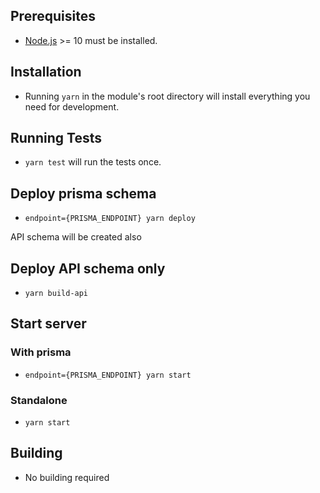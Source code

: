 ## Prerequisites
- [Node.js](http://nodejs.org/) >= 10 must be installed.

## Installation
- Running `yarn` in the module's root directory will install everything you need for development.

## Running Tests
- `yarn test` will run the tests once.

## Deploy prisma schema
- `endpoint={PRISMA_ENDPOINT} yarn deploy`

API schema will be created also

## Deploy API schema only
- `yarn build-api`

## Start server

### With prisma
- `endpoint={PRISMA_ENDPOINT} yarn start`

### Standalone
- `yarn start`

## Building
- No building required

